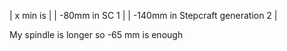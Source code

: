 | x min is |
| -80mm in SC 1 |
| -140mm in Stepcraft generation 2 |

My spindle is longer so -65 mm is enough   
